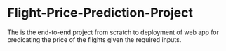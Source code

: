 # Flight-Price-Prediction-Project
The is the end-to-end project from scratch to deployment of web app for predicating the price of the flights given the required inputs.

